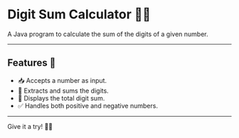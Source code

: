 # Digit Sum Calculator 🔢✨  

A Java program to calculate the sum of the digits of a given number.  

---

## Features 🚀  

- 📥 Accepts a number as input.  
- 🔄 Extracts and sums the digits.  
- 🧮 Displays the total digit sum.  
- ✅ Handles both positive and negative numbers.  

---  

Give it a try! 🌟💡  
